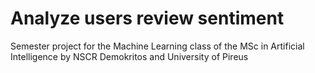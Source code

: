 # Analyze users review sentiment

Semester project for the Machine Learning class of the MSc in Artificial Intelligence by NSCR Demokritos and University of Pireus
